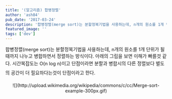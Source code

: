```yaml
---
title: '(알고리즘) 합병정렬'
author: 'ash84'
pub_date: '2017-03-24'
description: '합병정렬(merge sort)는 분할정복기법을 사용하는데, n개의 원소를 1개 단위가 될때까지 나누고 병합하면서 정렬하는 방식이다. 아래의 그림을 보면 이해가 빠를것 같다. 시간복잡도는 O(n log n)이고 단점이라면 분할과 병합시의 다른 정렬보다 별도의 공간이 더 필요하다는것이 단점이라고 한다.'
featured_image: ''
tags: ['dev']
---
```



<span style="font-size: 11pt;">합병정렬(merge sort)는 분할정복기법을 사용하는데, n개의 원소를 1개 단위가 될때까지 나누고 병합하면서 정렬하는 방식이다. 아래의 그림을 보면 이해가 빠를것 같다. </span><span style="font-size: 11pt; line-height: 2;">시간복잡도는 O(n log n)이고 단점이라면 분할과 병합시의 다른 정렬보다 별도의 공간이 더 필요하다는것이 단점이라고 한다. </span>

<span style="font-size: 11pt;">  
</span>  
<span style="font-size: 11pt;">  
</span>

<center><span style="font-size: 11pt;">  
</span>![](http://upload.wikimedia.org/wikipedia/commons/c/cc/Merge-sort-example-300px.gif)<span style="font-size: 11pt;">  
</span></center><span style="font-size: 11pt;"></span>  
<script src="https://gist.github.com/AhnSeongHyun/5964129.js"></script>

